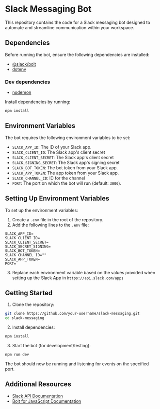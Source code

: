 # Slack Messaging Bot

This repository contains the code for a Slack messaging bot designed to automate and streamline communication within your workspace.

## Dependencies

Before running the bot, ensure the following dependencies are installed:

-   [@slack/bolt](https://www.npmjs.com/package/@slack/bolt)
-   [dotenv](https://www.npmjs.com/package/dotenv)

### Dev dependencies

-   [nodemon](https://www.npmjs.com/package/nodemon)

Install dependencies by running:

```bash
npm install
```

## Environment Variables

The bot requires the following environment variables to be set:

-   `SLACK_APP_ID`: The ID of your Slack app.
-   `SLACK_CLIENT_ID`: The Slack app's client secret
-   `SLACK_CLIENT_SECRET`: The Slack app's client secret
-   `SLACK_SIGNING_SECRET`: The Slack app's signing secret
-   `SLACK_BOT_TOKEN`: The bot token from your Slack app.
-   `SLACK_APP_TOKEN`: The app token from your Slack app.
-   `SLACK_CHANNEL_ID`: ID for the channel
-   `PORT`: The port on which the bot will run (default: `3000`).

## Setting Up Environment Variables

To set up the environment variables:

1. Create a `.env` file in the root of the repository.
2. Add the following lines to the `.env` file:

```env
SLACK_APP_ID=
SLACK_CLIENT_ID=
SLACK_CLIENT_SECRET=
SLACK_SECRET_SIGNING=
SLACK_BOT_TOKEN=
SLACK_CHANNEL_ID=""
SLACK_APP_TOKEN=
PORT=
```

3. Replace each environment variable based on the values provided when setting up the Slack App in `https://api.slack.com/apps`

## Getting Started

1. Clone the repository:

```bash
git clone https://github.com/your-username/slack-messaging.git
cd slack-messaging
```

2. Install dependencies:

```bash
npm install
```

3. Start the bot (for development/testing):

```bash
npm run dev
```

The bot should now be running and listening for events on the specified port.

## Additional Resources

-   [Slack API Documentation](https://api.slack.com/)
-   [Bolt for JavaScript Documentation](https://slack.dev/bolt-js/)
